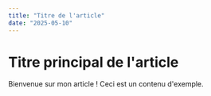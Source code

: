 ```yaml
---
title: "Titre de l'article"
date: "2025-05-10"
---
```


# Titre principal de l'article

Bienvenue sur mon article ! Ceci est un contenu d'exemple.
